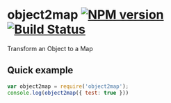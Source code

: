 object2map [![NPM version][npm-image]][npm-url] [![Build Status][build-status-image]][build-status-url]
============================

Transform an Object to a Map

## Quick example

```js
var object2map = require('object2map');
console.log(object2map({ test: true }))
```

[build-status-image]: https://img.shields.io/circleci/project/christophehurpeau/object2map/master.svg?style=flat-square
[build-status-url]: https://circleci.com/gh/christophehurpeau/object2map
[npm-image]: https://img.shields.io/npm/v/object2map.svg?style=flat-square
[npm-url]: https://npmjs.org/package/object2map
